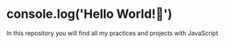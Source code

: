 # console.log('Hello World!👋')

In this repository you will find all my practices and projects with JavaScript